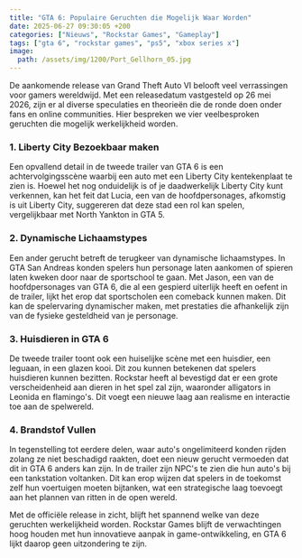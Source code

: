 ```yaml
---
title: "GTA 6: Populaire Geruchten die Mogelijk Waar Worden"
date: 2025-06-27 09:30:05 +200
categories: ["Nieuws", "Rockstar Games", "Gameplay"]
tags: ["gta 6", "rockstar games", "ps5", "xbox series x"]
image: 
  path: /assets/img/1200/Port_Gellhorn_05.jpg
---
```


De aankomende release van Grand Theft Auto VI belooft veel verrassingen voor gamers wereldwijd. Met een releasedatum vastgesteld op 26 mei 2026, zijn er al diverse speculaties en theorieën die de ronde doen onder fans en online communities. Hier bespreken we vier veelbesproken geruchten die mogelijk werkelijkheid worden.

### 1. Liberty City Bezoekbaar maken

Een opvallend detail in de tweede trailer van GTA 6 is een achtervolgingsscène waarbij een auto met een Liberty City kentekenplaat te zien is. Hoewel het nog onduidelijk is of je daadwerkelijk Liberty City kunt verkennen, kan het feit dat Lucia, een van de hoofdpersonages, afkomstig is uit Liberty City, suggereren dat deze stad een rol kan spelen, vergelijkbaar met North Yankton in GTA 5.

### 2. Dynamische Lichaamstypes

Een ander gerucht betreft de terugkeer van dynamische lichaamstypes. In GTA San Andreas konden spelers hun personage laten aankomen of spieren laten kweken door naar de sportschool te gaan. Met Jason, een van de hoofdpersonages van GTA 6, die al een gespierd uiterlijk heeft en oefent in de trailer, lijkt het erop dat sportscholen een comeback kunnen maken. Dit kan de spelervaring dynamischer maken, met prestaties die afhankelijk zijn van de fysieke gesteldheid van je personage.

### 3. Huisdieren in GTA 6

De tweede trailer toont ook een huiselijke scène met een huisdier, een leguaan, in een glazen kooi. Dit zou kunnen betekenen dat spelers huisdieren kunnen bezitten. Rockstar heeft al bevestigd dat er een grote verscheidenheid aan dieren in het spel zal zijn, waaronder alligators in Leonida en flamingo's. Dit voegt een nieuwe laag aan realisme en interactie toe aan de spelwereld.

### 4. Brandstof Vullen

In tegenstelling tot eerdere delen, waar auto's ongelimiteerd konden rijden zolang ze niet beschadigd raakten, doet een nieuw gerucht vermoeden dat dit in GTA 6 anders kan zijn. In de trailer zijn NPC's te zien die hun auto's bij een tankstation voltanken. Dit kan erop wijzen dat spelers in de toekomst zelf hun voertuigen moeten bijtanken, wat een strategische laag toevoegt aan het plannen van ritten in de open wereld.

Met de officiële release in zicht, blijft het spannend welke van deze geruchten werkelijkheid worden. Rockstar Games blijft de verwachtingen hoog houden met hun innovatieve aanpak in game-ontwikkeling, en GTA 6 lijkt daarop geen uitzondering te zijn.